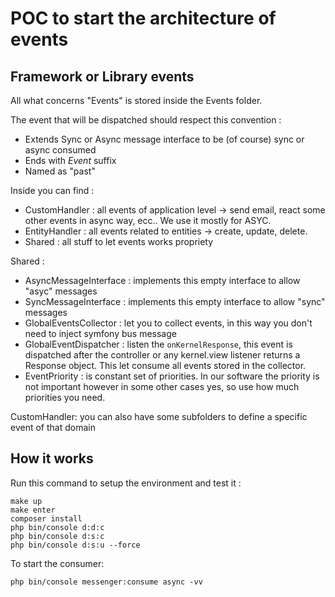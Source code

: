 # POC to start the architecture of events

## Framework or Library events

All what concerns "Events" is stored inside the Events folder.

The event that will be dispatched should respect this convention :
* Extends Sync or Async message interface to be (of course) sync or async consumed
* Ends with *Event* suffix
* Named as "past"


Inside you can find :
* CustomHandler : all events of application level -> send email, react some other events in async way, ecc.. We use it mostly for ASYC.
* EntityHandler : all events related to entities -> create, update, delete.
* Shared : all stuff to let events works propriety


Shared :
* AsyncMessageInterface : implements this empty interface to allow "asyc" messages
* SyncMessageInterface : implements this empty interface to allow "sync" messages
* GlobalEventsCollector : let you to collect events, in this way you don't need to inject symfony bus message
* GlobalEventDispatcher : listen the `onKernelResponse`, this event is dispatched after the controller or any kernel.view listener returns a Response object. This let consume all events stored in the collector.
* EventPriority : is constant set of priorities. In our software the priority is not important however in some other cases yes, so use how much priorities you need.


CustomHandler: you can also have some subfolders to define a specific event of that domain


## How it works 

Run this command to setup the environment and test it :
```
make up
make enter
composer install
php bin/console d:d:c
php bin/console d:s:c
php bin/console d:s:u --force
```

To start the consumer:
```
php bin/console messenger:consume async -vv
```

